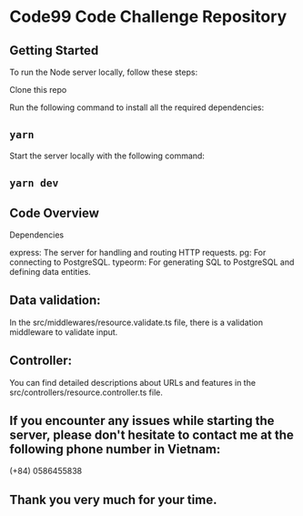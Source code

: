 # Code99 Code Challenge Repository

## Getting Started
To run the Node server locally, follow these steps:

Clone this repo

Run the following command to install all the required dependencies:

## `yarn` 

Start the server locally with the following command:

## `yarn dev` 

## Code Overview
Dependencies

express: The server for handling and routing HTTP requests.
pg: For connecting to PostgreSQL.
typeorm: For generating SQL to PostgreSQL and defining data entities.

## Data validation:
In the src/middlewares/resource.validate.ts file,
there is a validation middleware to validate input.

## Controller:
You can find detailed descriptions about URLs and features in the 
src/controllers/resource.controller.ts file.

## If you encounter any issues while starting the server, please don't hesitate to contact me at the following phone number in Vietnam:

(+84) 0586455838

## Thank you very much for your time.

